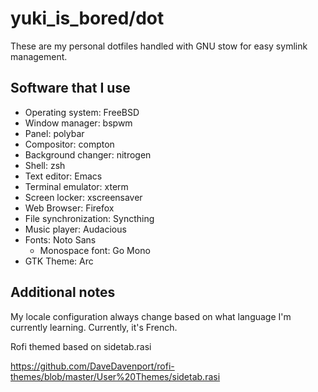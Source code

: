 # yuki\_is\_bored/dot

These are my personal dotfiles handled with GNU stow for easy symlink
management.

## Software that I use

* Operating system: FreeBSD
* Window manager: bspwm
* Panel: polybar
* Compositor: compton
* Background changer: nitrogen
* Shell: zsh
* Text editor: Emacs
* Terminal emulator: xterm
* Screen locker: xscreensaver
* Web Browser: Firefox
* File synchronization: Syncthing
* Music player: Audacious
* Fonts: Noto Sans
  * Monospace font: Go Mono
* GTK Theme: Arc

## Additional notes

My locale configuration always change based on what language I'm
currently learning. Currently, it's French.

Rofi themed based on sidetab.rasi

https://github.com/DaveDavenport/rofi-themes/blob/master/User%20Themes/sidetab.rasi
